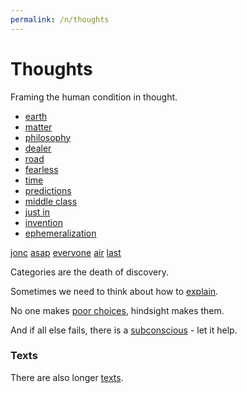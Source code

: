 ```yaml
---
permalink: /n/thoughts
---
```


# Thoughts

Framing the human condition in thought.

- [earth](/w/earth)
- [matter](/w/matter)
- [philosophy](/w/philosophy)
- [dealer](/w/dealer)
- [road](/w/road)
- [fearless](/w/fearless)
- [time](/w/time)
- [predictions](/w/predictions)
- [middle class](/w/middle-class)
- [just in](/w/justin)
- [invention](/w/hammer)
- [ephemeralization](/w/ephemeralization)

[jonc](/w/jonc)
[asap](/w/asap)
[everyone](/w/everyone)
[air](/a/air)
[last](/w/blank)

Categories are the death of discovery.

Sometimes we need to think about how to [explain](/w/explain).

No one makes [poor choices](/w/poor-choices), hindsight makes them.

And if all else fails, there is a [subconscious](/w/subconscious) - let it help.

### Texts

There are also longer [texts](/n/texts).
